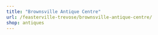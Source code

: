 ```yaml
---
title: "Brownsville Antique Centre"
url: /feasterville-trevose/brownsville-antique-centre/
shop: antiques
---
```

